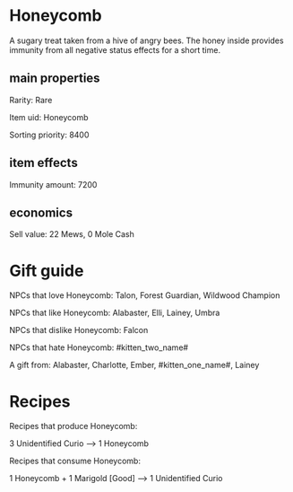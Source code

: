 # Honeycomb

A sugary treat taken from a hive of angry bees. The honey inside provides immunity from all negative status effects for a short time.

## main properties

Rarity: Rare

Item uid: Honeycomb

Sorting priority: 8400

## item effects

Immunity amount: 7200

## economics

Sell value: 22 Mews, 0 Mole Cash

# Gift guide

NPCs that love Honeycomb: Talon, Forest Guardian, Wildwood Champion

NPCs that like Honeycomb: Alabaster, Elli, Lainey, Umbra

NPCs that dislike Honeycomb: Falcon

NPCs that hate Honeycomb: #kitten_two_name#

A gift from: Alabaster, Charlotte, Ember, #kitten_one_name#, Lainey

# Recipes

Recipes that produce Honeycomb:

3 Unidentified Curio --> 1 Honeycomb

Recipes that consume Honeycomb:

1 Honeycomb + 1 Marigold [Good] --> 1 Unidentified Curio